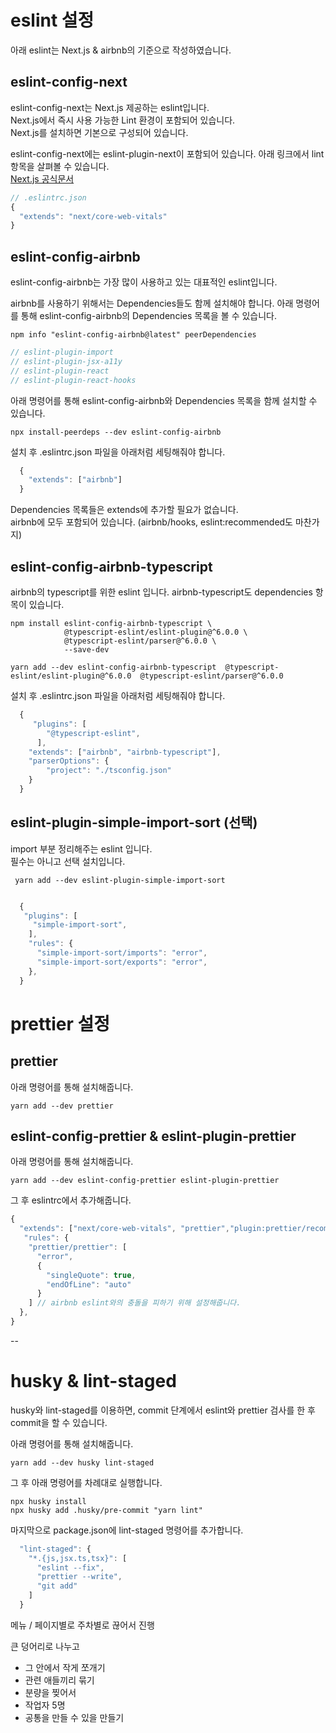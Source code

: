 # eslint 설정

아래 eslint는 Next.js & airbnb의 기준으로 작성하였습니다.

## eslint-config-next

eslint-config-next는 Next.js 제공하는 eslint입니다.  
Next.js에서 즉시 사용 가능한 Lint 환경이 포함되어 있습니다.  
Next.js를 설치하면 기본으로 구성되어 있습니다.

eslint-config-next에는 eslint-plugin-next이 포함되어 있습니다.
아래 링크에서 lint 항목을 살펴볼 수 있습니다.  
[Next.js 공식문서](https://nextjs.org/docs/pages/building-your-application/configuring/eslint#additional-configurations)

```js
// .eslintrc.json
{
  "extends": "next/core-web-vitals"
}
```

## eslint-config-airbnb

eslint-config-airbnb는 가장 많이 사용하고 있는 대표적인 eslint입니다.

airbnb를 사용하기 위해서는 Dependencies들도 함께 설치해야 합니다.
아래 명령어를 통해 eslint-config-airbnb의 Dependencies 목록을 볼 수 있습니다.

```
npm info "eslint-config-airbnb@latest" peerDependencies
```

```js
// eslint-plugin-import
// eslint-plugin-jsx-a11y
// eslint-plugin-react
// eslint-plugin-react-hooks
```

아래 명령어를 통해 eslint-config-airbnb와 Dependencies 목록을 함께 설치할 수 있습니다.

```
npx install-peerdeps --dev eslint-config-airbnb
```

설치 후 .eslintrc.json 파일을 아래처럼 세팅해줘야 합니다.

```js
  {
    "extends": ["airbnb"]
  }
```

Dependencies 목록들은 extends에 추가할 필요가 없습니다.  
airbnb에 모두 포함되어 있습니다. (airbnb/hooks, eslint:recommended도 마찬가지)

## eslint-config-airbnb-typescript

airbnb의 typescript를 위한 eslint 입니다.
airbnb-typescript도 dependencies 항목이 있습니다.

```
npm install eslint-config-airbnb-typescript \
            @typescript-eslint/eslint-plugin@^6.0.0 \
            @typescript-eslint/parser@^6.0.0 \
            --save-dev

yarn add --dev eslint-config-airbnb-typescript  @typescript-eslint/eslint-plugin@^6.0.0  @typescript-eslint/parser@^6.0.0
```

설치 후 .eslintrc.json 파일을 아래처럼 세팅해줘야 합니다.

```js
  {
     "plugins": [
        "@typescript-eslint",
      ],
    "extends": ["airbnb", "airbnb-typescript"],
    "parserOptions": {
        "project": "./tsconfig.json"
    }
  }
```

## eslint-plugin-simple-import-sort (선택)

import 부분 정리해주는 eslint 입니다.  
필수는 아니고 선택 설치입니다.

```
 yarn add --dev eslint-plugin-simple-import-sort
```

```js

  {
   "plugins": [
     "simple-import-sort",
    ],
    "rules": {
      "simple-import-sort/imports": "error",
      "simple-import-sort/exports": "error",
    },
  }

```

# prettier 설정

## prettier

아래 명령어를 통해 설치해줍니다.

```
yarn add --dev prettier
```

## eslint-config-prettier & eslint-plugin-prettier

아래 명령어를 통해 설치해줍니다.

```
yarn add --dev eslint-config-prettier eslint-plugin-prettier
```

그 후 eslintrc에서 추가해줍니다.

```js
{
  "extends": ["next/core-web-vitals", "prettier","plugin:prettier/recommended"],
   "rules": {
    "prettier/prettier": [
      "error",
      {
        "singleQuote": true,
        "endOfLine": "auto"
      }
    ] // airbnb eslint와의 충돌을 피하기 위해 설정해줍니다.
  },
}
```

--

# husky & lint-staged

husky와 lint-staged를 이용하면, commit 단계에서 eslint와 prettier 검사를 한 후 commit을 할 수 있습니다.

아래 명령어를 통해 설치해줍니다.

```
yarn add --dev husky lint-staged
```

그 후 아래 명령어를 차례대로 실행합니다.

```
npx husky install
npx husky add .husky/pre-commit "yarn lint"
```

마지막으로 package.json에 lint-staged 명령어를 추가합니다.

```js
  "lint-staged": {
    "*.{js,jsx.ts,tsx}": [
      "eslint --fix",
      "prettier --write",
      "git add"
    ]
  }
```

메뉴 / 페이지별로 주차별로 끊어서 진행

큰 덩어리로 나누고

- 그 안에서 작게 쪼개기
- 관련 애들끼리 묶기
- 분량을 찢어서
- 작업자 5명
- 공통을 만들 수 있을 만들기
